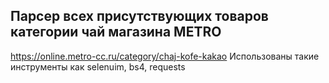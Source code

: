 Парсер всех присутствующих товаров категории чай магазина METRO
--------
https://online.metro-cc.ru/category/chaj-kofe-kakao
Использованы такие инструменты как selenuim, bs4, requests